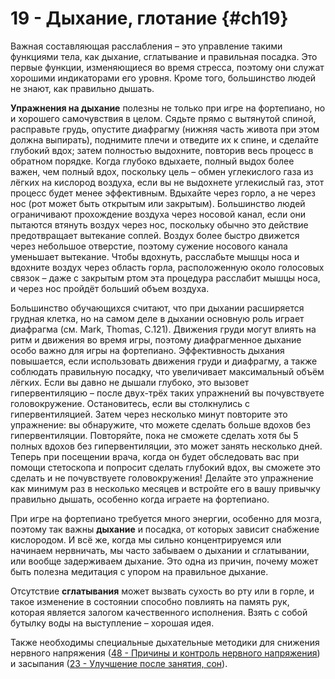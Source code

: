 # 19 - Дыхание, глотание {#ch19}

Важная составляющая расслабления – это управление такими функциями тела, как дыхание, сглатывание и правильная посадка. Это первые функции, изменяющиеся во время стресса, поэтому они служат хорошими индикаторами его уровня. Кроме того, большинство людей не знают, как правильно дышать.

**Упражнения на дыхание** полезны не только при игре на фортепиано, но и хорошего самочувствия в целом. Сядьте прямо с вытянутой спиной, расправьте грудь, опустите диафрагму (нижняя часть живота при этом должна выпирать), поднимите плечи и отведите их к спине, и сделайте глубокий вдох; затем полностью выдохните, повторив весь процесс в обратном порядке. Когда глубоко вдыхаете, полный выдох более важен, чем полный вдох, поскольку цель – обмен углекислого газа из лёгких на кислород воздуха, если вы не выдохнете углекислый газ, этот процесс будет менее эффективным. Вдыхайте через горло, а не через нос (рот может быть открытым или закрытым). Большинство людей ограничивают прохождение воздуха через носовой канал, если они пытаются втянуть воздух через нос, поскольку обычно это действие предотвращает вытекание соплей. Воздух более быстро движется через небольшое отверстие, поэтому сужение носового канала уменьшает вытекание. Чтобы вдохнуть, расслабьте мышцы носа и вдохните воздух через область горла, расположенную около голосовых связок – даже с закрытым ртом эта процедура расслабит мышцы носа, и через нос пройдёт больший объем воздуха.

Большинство обучающихся считают, что при дыхании расширяется грудная клетка, но на самом деле в дыхании основную роль играет диафрагма (см. Mark, Thomas, С.121). Движения груди могут влиять на ритм и движения во время игры, поэтому диафрагменное дыхание особо важно для игры на фортепиано. Эффективность дыхания повышается, если использовать движения груди и диафрагму, а также соблюдать правильную посадку, что увеличивает максимальный объём лёгких. Если вы давно не дышали глубоко, это вызовет гипервентиляцию – после двух-трёх таких упражнений вы почувствуете головокружение. Остановитесь, если вы столкнулись с гипервентиляцией. Затем через несколько минут повторите это упражнение: вы обнаружите, что можете сделать больше вдохов без гипервентиляции. Повторяйте, пока не сможете сделать хотя бы 5 полных вдохов без гипервентиляции, это может занять несколько дней. Теперь при посещении врача, когда он будет обследовать вас при помощи стетоскопа и попросит сделать глубокий вдох, вы сможете это сделать и не почувствуете головокружения! Делайте это упражнение как минимум раз в несколько месяцев и встройте его в вашу привычку правильно дышать, особенно когда играете на фортепиано.

При игре на фортепиано требуется много энергии, особенно для мозга, поэтому так важны **дыхание** и посадка, от которых зависит снабжение кислородом. И всё же, когда мы сильно концентрируемся или начинаем нервничать, мы часто забываем о дыхании и сглатывании, или вообще задерживаем дыхание. Это одна из причин, почему может быть полезна медитация с упором на правильное дыхание.

Отсутствие **сглатывания** может вызвать сухость во рту или в горле, и такое изменение в состоянии способно повлиять на память рук, которая является залогом качественного исполнения. Взять с собой бутылку воды на выступление – хорошая идея.

Также необходимы специальные дыхательные методики для снижения нервного напряжения ([48 - Причины и контроль нервного напряжения](#ch48)) и засыпания ([23 - Улучшение после занятия, сон](#ch23)).

